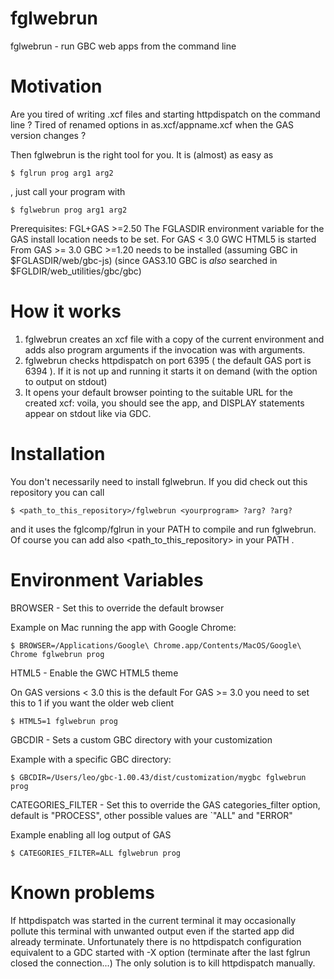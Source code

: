 # fglwebrun
fglwebrun - run GBC web apps from the command line

# Motivation

Are you tired of writing .xcf files and starting httpdispatch on the command line ?
Tired of renamed options in as.xcf/appname.xcf when the GAS version changes ?

Then fglwebrun is the right tool for you.
It is (almost) as easy as 
```
$ fglrun prog arg1 arg2
```
, just call your program with

```
$ fglwebrun prog arg1 arg2
```

Prerequisites:
FGL+GAS >=2.50
The FGLASDIR environment variable for the GAS install location needs to be set.
For GAS < 3.0 GWC HTML5 is started
From GAS >= 3.0 GBC >=1.20 needs to be installed 
(assuming GBC in $FGLASDIR/web/gbc-js)
(since GAS3.10 GBC is *also* searched in $FGLDIR/web_utilities/gbc/gbc)

# How it works

1. fglwebrun creates an xcf file with a copy of the current environment and adds also program arguments if the invocation was with arguments.
2. fglwebrun checks httpdispatch on port 6395 ( the default GAS port is 6394 ).
If it is not up and running it starts it on demand (with the option to output on stdout) 
3. It opens your default browser pointing to the suitable URL for the created xcf: voila, you should see the app, and DISPLAY statements appear on stdout like via GDC.

# Installation

You don't necessarily need to install fglwebrun.
If you did check out this repository you can call
```
$ <path_to_this_repository>/fglwebrun <yourprogram> ?arg? ?arg?
```
and it uses the fglcomp/fglrun in your PATH to compile and run fglwebrun.
Of course you can add also <path_to_this_repository> in your PATH .

# Environment Variables

BROWSER - Set this to override the default browser

Example on Mac running the app with Google Chrome:
```
$ BROWSER=/Applications/Google\ Chrome.app/Contents/MacOS/Google\ Chrome fglwebrun prog
```
HTML5 - Enable the GWC HTML5 theme

On GAS versions < 3.0 this is the default
For GAS >= 3.0 you need to set this to 1 if you want the older web client
```
$ HTML5=1 fglwebrun prog
```

GBCDIR - Sets a custom GBC directory with your customization

Example with a specific GBC directory:
```
$ GBCDIR=/Users/leo/gbc-1.00.43/dist/customization/mygbc fglwebrun prog
```

CATEGORIES_FILTER - Set this to override the GAS categories_filter option,
default is "PROCESS", other possible values are `"ALL" and "ERROR"

Example enabling all log output of GAS
```
$ CATEGORIES_FILTER=ALL fglwebrun prog
```

# Known problems

If httpdispatch was started in the current terminal it may occasionally pollute this terminal with unwanted output even if the started app did already terminate.
Unfortunately there is no httpdispatch configuration equivalent to a GDC started with -X option (terminate after the last fglrun closed the connection...)
The only solution is to kill httpdispatch manually.

